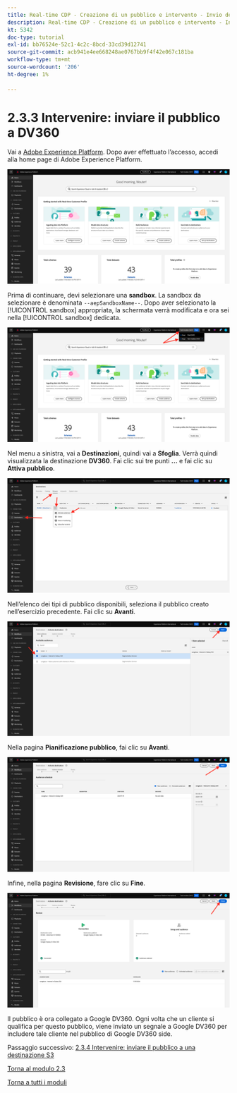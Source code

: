 ```yaml
---
title: Real-time CDP - Creazione di un pubblico e intervento - Invio del pubblico a DV360
description: Real-time CDP - Creazione di un pubblico e intervento - Invio del pubblico a DV360
kt: 5342
doc-type: tutorial
exl-id: bb76524e-52c1-4c2c-8bcd-33cd39d12741
source-git-commit: acb941e4ee668248ae0767bb9f4f42e067c181ba
workflow-type: tm+mt
source-wordcount: '206'
ht-degree: 1%

---
```


# 2.3.3 Intervenire: inviare il pubblico a DV360

Vai a [Adobe Experience Platform](https://experience.adobe.com/platform). Dopo aver effettuato l’accesso, accedi alla home page di Adobe Experience Platform.

![Acquisizione dei dati](./../../../modules/datacollection/module1.2/images/home.png)

Prima di continuare, devi selezionare una **sandbox**. La sandbox da selezionare è denominata ``--aepSandboxName--``. Dopo aver selezionato la [!UICONTROL sandbox] appropriata, la schermata verrà modificata e ora sei nella [!UICONTROL sandbox] dedicata.

![Acquisizione dei dati](./../../../modules/datacollection/module1.2/images/sb1.png)

Nel menu a sinistra, vai a **Destinazioni**, quindi vai a **Sfoglia**. Verrà quindi visualizzata la destinazione **DV360**. Fai clic sui tre punti **...** e fai clic su **Attiva pubblico**.

![RTCDP](./images/rtcdpmenudest.png)

Nell’elenco dei tipi di pubblico disponibili, seleziona il pubblico creato nell’esercizio precedente. Fai clic su **Avanti**.

![RTCDP](./images/rtcdpcreatedest3.png)

Nella pagina **Pianificazione pubblico**, fai clic su **Avanti**.

![RTCDP](./images/rtcdpcreatedest4.png)

Infine, nella pagina **Revisione**, fare clic su **Fine**.

![RTCDP](./images/rtcdpcreatedest5.png)

Il pubblico è ora collegato a Google DV360. Ogni volta che un cliente si qualifica per questo pubblico, viene inviato un segnale a Google DV360 per includere tale cliente nel pubblico di Google DV360 side.

Passaggio successivo: [2.3.4 Intervenire: inviare il pubblico a una destinazione S3](./ex4.md)

[Torna al modulo 2.3](./real-time-cdp-build-a-segment-take-action.md)

[Torna a tutti i moduli](../../../overview.md)
